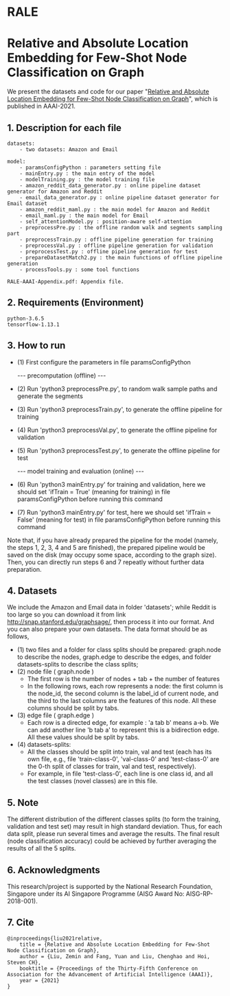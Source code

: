 # RALE

# Relative and Absolute Location Embedding for Few-Shot Node Classification on Graph

We present the datasets and code for our paper "[Relative and Absolute Location Embedding for Few-Shot Node Classification on Graph](https://zemin-liu.github.io/papers/Relative%20and%20Absolute%20Location%20Embedding%20for%20Few-Shot%20Node%20Classification%20on%20Graph.pdf)", which is published in AAAI-2021.


## 1. Description for each file
		
	datasets:
		- two datasets: Amazon and Email

	model:
		- paramsConfigPython : parameters setting file
		- mainEntry.py : the main entry of the model
		- modelTraining.py : the model training file 
		- amazon_reddit_data_generator.py : online pipeline dataset generator for Amazon and Reddit
		- email_data_generator.py : online pipeline dataset generator for Email dataset
		- amazon_reddit_maml.py : the main model for Amazon and Reddit
		- email_maml.py : the main model for Email
		- self_attentionModel.py : position-aware self-attention
		- preprocessPre.py : the offline random walk and segments sampling part
		- preprocessTrain.py : offline pipeline generation for training
		- preprocessVal.py : offline pipeline generation for validation
		- preprocessTest.py : offline pipeline generation for test
		- prepareDatasetMatch2.py : the main functions of offline pipeline generation
		- processTools.py : some tool functions
	
	RALE-AAAI-Appendix.pdf: Appendix file.
		
## 2. Requirements (Environment)
	python-3.6.5
	tensorflow-1.13.1


## 3. How to run
- (1) First configure the parameters in file paramsConfigPython
	
	--- precomputation (offline) ---
- (2) Run 'python3 preprocessPre.py', to random walk sample paths and generate the segments
- (3) Run 'python3 preprocessTrain.py', to generate the offline pipeline for training
- (4) Run 'python3 preprocessVal.py', to generate the offline pipeline for validation
- (5) Run 'python3 preprocessTest.py', to generate the offline pipeline for test
	
	--- model training and evaluation (online) ---
- (6) Run 'python3 mainEntry.py' for training and validation, here we should set 'ifTrain = True' (meaning for training) in file paramsConfigPython before running this command
- (7) Run 'python3 mainEntry.py' for test, here we should set 'ifTrain = False' (meaning for test) in file paramsConfigPython before running this command

Note that, if you have already prepared the pipeline for the model (namely, the steps 1, 2, 3, 4 and 5 are finished), the prepared pipeline would be saved on the disk (may occupy some space, according to the graph size). Then, you can directly run steps 6 and 7 repeatly without further data preparation.
	

## 4. Datasets

We include the Amazon and Email data in folder 'datasets'; while Reddit is too large so you can download it from link http://snap.stanford.edu/graphsage/, then process it into our format.
And you can also prepare your own datasets. The data format should be as follows,
- (1) two files and a folder for class splits should be prepared: graph.node to describe the nodes, graph.edge to describe the edges, and folder datasets-splits to describe the class splits;
- (2) node file ( graph.node )
	- The first row is the number of nodes + tab + the number of features
	- In the following rows, each row represents a node: the first column is the node_id, the second column is the label_id of current node, and the third to the last columns are the features of this node. All these columns should be split by tabs.
- (3) edge file ( graph.edge )
	- Each row is a directed edge, for example : 'a tab b' means a->b. We can add another line 'b tab a' to represent this is a bidirection edge. All these values should be split by tabs.
- (4) datasets-splits:
	- All the classes should be split into train, val and test (each has its own file, e.g., file 'train-class-0', 'val-class-0' and 'test-class-0' are the 0-th split of classes for train, val and test, respectively). 
	- For example, in file 'test-class-0', each line is one class id, and all the test classes (novel classes) are in this file.

## 5. Note
The different distribution of the different classes splits (to form the training, validation and test set) may result in high standard deviation. Thus, for each data split, please run several times and average the results. The final result (node classification accuracy) could be achieved by further averaging the results of all the 5 splits.


## 6. Acknowledgments
This research/project is supported by the National Research Foundation, Singapore under its AI Singapore Programme (AISG Award No: AISG-RP-2018-001).

## 7. Cite
	@inproceedings{liu2021relative,
		title = {Relative and Absolute Location Embedding for Few-Shot Node Classification on Graph},
		author = {Liu, Zemin and Fang, Yuan and Liu, Chenghao and Hoi, Steven CH},
		booktitle = {Proceedings of the Thirty-Fifth Conference on Association for the Advancement of Artificial Intelligence (AAAI)},
		year = {2021}
	}
